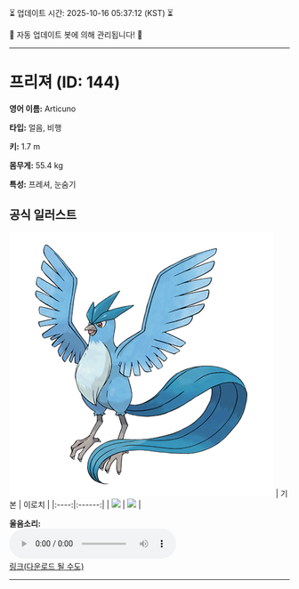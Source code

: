 
⏳ 업데이트 시간: 2025-10-16 05:37:12 (KST) ⏳

🤖 자동 업데이트 봇에 의해 관리됩니다! 🤖

---

# 프리져 (ID: 144)
**영어 이름:** Articuno

**타입:** 얼음, 비행

**키:** 1.7 m

**몸무게:** 55.4 kg

**특성:** 프레셔, 눈숨기

## 공식 일러스트
![](https://raw.githubusercontent.com/PokeAPI/sprites/master/sprites/pokemon/other/official-artwork/144.png)
| 기본 | 이로치 |
|:----:|:------:|
| <img src="http://play.pokemonshowdown.com/sprites/ani/articuno.gif" width="200"> | <img src="http://play.pokemonshowdown.com/sprites/ani-shiny/articuno.gif" width="200"> |

**울음소리:**<br><audio controls src="https://raw.githubusercontent.com/PokeAPI/cries/main/cries/pokemon/latest/144.ogg"></audio><br> [링크(다운로드 될 수도)](https://raw.githubusercontent.com/PokeAPI/cries/main/cries/pokemon/latest/144.ogg)


---
